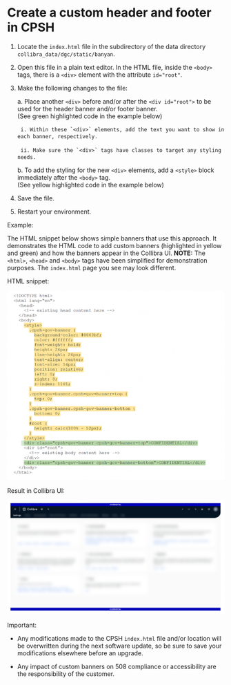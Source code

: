 # Create a custom header and footer in CPSH

1. Locate the `index.html` file in the subdirectory of the data directory `collibra_data/dgc/static/banyan`.

2. Open this file in a plain text editor. In the HTML file, inside the `<body>` tags, there is a `<div>` element with the attribute `id="root"`.

3. Make the following changes to the file:

   a. Place another `<div>` before and/or after the `<div id="root">` to be used for the header banner and/or footer banner.  
      (See green highlighted code in the example below)

      	i. Within these `<div>` elements, add the text you want to show in each banner, respectively.  

      	ii. Make sure the `<div>` tags have classes to target any styling needs.

   b. To add the styling for the new `<div>` elements, add a `<style>` block immediately after the `<body>` tag.  
      (See yellow highlighted code in the example below)

4. Save the file.

5. Restart your environment.


Example:

The HTML snippet below shows simple banners that use this approach. It demonstrates the HTML code to add custom banners (highlighted in yellow and green) and how the banners appear in the Collibra UI. **NOTE:** The `<html>`, `<head>` and `<body>` tags have been simplified for demonstration purposes. The `index.html` page you see may look different.

HTML snippet:

![CPSH](./images/cpsh-html-snippet.png)

Result in Collibra UI:

![CPSH](./images/cpsh-banner.png)


Important: 

- Any modifications made to the CPSH `index.html` file and/or location will be overwritten during the next software update, so be sure to save your modifications elsewhere before an upgrade.

- Any impact of custom banners on 508 compliance or accessibility are the responsibility of the customer.